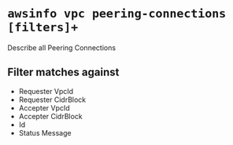 # `awsinfo vpc peering-connections [filters]+`

Describe all Peering Connections

## Filter matches against

* Requester VpcId
* Requester CidrBlock
* Accepter VpcId
* Accepter CidrBlock
* Id
* Status Message
